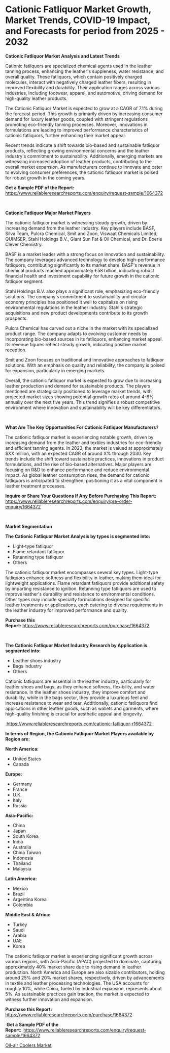<p><h1>Cationic Fatliquor Market Growth, Market Trends, COVID-19 Impact, and Forecasts for period from 2025 - 2032</h1></p><p><strong>Cationic Fatliquor Market Analysis and Latest Trends</strong></p>
<p><p>Cationic fatliquors are specialized chemical agents used in the leather tanning process, enhancing the leather's suppleness, water resistance, and overall quality. These fatliquors, which contain positively charged molecules, interact with negatively charged leather fibers, resulting in improved flexibility and durability. Their application ranges across various industries, including footwear, apparel, and automotive, driving demand for high-quality leather products.</p><p>The Cationic Fatliquor Market is expected to grow at a CAGR of 7.1% during the forecast period. This growth is primarily driven by increasing consumer demand for luxury leather goods, coupled with stringent regulations promoting eco-friendly tanning processes. Moreover, innovations in formulations are leading to improved performance characteristics of cationic fatliquors, further enhancing their market appeal.</p><p>Recent trends indicate a shift towards bio-based and sustainable fatliquor products, reflecting growing environmental concerns and the leather industry's commitment to sustainability. Additionally, emerging markets are witnessing increased adoption of leather products, contributing to the overall market expansion. As manufacturers continue to innovate and cater to evolving consumer preferences, the cationic fatliquor market is poised for robust growth in the coming years.</p></p>
<p><strong>Get a Sample PDF of the Report:&nbsp;</strong> <a href="https://www.reliableresearchreports.com/enquiry/request-sample/1664372?utm_campaign=2734&utm_medium=2&utm_source=Github&utm_content=ia&utm_term=23032025&utm_id=cationic-fatliquor">https://www.reliableresearchreports.com/enquiry/request-sample/1664372</a></p>
<p>&nbsp;</p>
<p><strong>Cationic Fatliquor Major Market Players</strong></p>
<p><p>The cationic fatliquor market is witnessing steady growth, driven by increasing demand from the leather industry. Key players include BASF, Silva Team, Pulcra Chemical, Smit and Zoon, Viswaat Chemicals Limited, QUIMSER, Stahl Holdings B.V., Giant Sun Fat & Oil Chemical, and Dr. Eberle Clever Chemistry.</p><p>BASF is a market leader with a strong focus on innovation and sustainability. The company leverages advanced technology to develop high-performance fatliquors, contributing significantly to its market share. BASF's revenue in chemical products reached approximately €58 billion, indicating robust financial health and investment capability for future growth in the cationic fatliquor segment.</p><p>Stahl Holdings B.V. also plays a significant role, emphasizing eco-friendly solutions. The company's commitment to sustainability and circular economy principles has positioned it well to capitalize on rising environmental regulations in the leather industry. Stahl's strategic acquisitions and new product developments contribute to its growth prospects.</p><p>Pulcra Chemical has carved out a niche in the market with its specialized product range. The company adapts to evolving customer needs by incorporating bio-based sources in its fatliquors, enhancing market appeal. Its revenue figures reflect steady growth, indicating positive market reception.</p><p>Smit and Zoon focuses on traditional and innovative approaches to fatliquor solutions. With an emphasis on quality and reliability, the company is poised for expansion, particularly in emerging markets.</p><p>Overall, the cationic fatliquor market is expected to grow due to increasing leather production and demand for sustainable products. The players mentioned are strategically positioned to leverage market trends, with projected market sizes showing potential growth rates of around 4-6% annually over the next five years. This trend signifies a robust competitive environment where innovation and sustainability will be key differentiators.</p></p>
<p>&nbsp;</p>
<p><strong>What Are The Key Opportunities For Cationic Fatliquor Manufacturers?</strong></p>
<p><p>The cationic fatliquor market is experiencing notable growth, driven by increasing demand from the leather and textiles industries for eco-friendly and efficient tanning agents. In 2023, the market is valued at approximately $XX million, with an expected CAGR of around X% through 2030. Key trends include the shift toward sustainable practices, innovations in product formulations, and the rise of bio-based alternatives. Major players are focusing on R&D to enhance performance and reduce environmental impact. As global leather consumption rises, the demand for cationic fatliquors is anticipated to strengthen, positioning it as a vital component in leather treatment processes.</p></p>
<p><strong>Inquire or Share Your Questions If Any Before Purchasing This Report:</strong> <a href="https://www.reliableresearchreports.com/enquiry/pre-order-enquiry/1664372?utm_campaign=2734&utm_medium=2&utm_source=Github&utm_content=ia&utm_term=23032025&utm_id=cationic-fatliquor">https://www.reliableresearchreports.com/enquiry/pre-order-enquiry/1664372</a></p>
<p>&nbsp;</p>
<p><strong>Market Segmentation</strong></p>
<p><strong>The Cationic Fatliquor Market Analysis by types is segmented into:</strong></p>
<p><ul><li>Light-type fatliquor</li><li>Flame retardant fatliquor</li><li>Retanning type fatliquor</li><li>Others</li></ul></p>
<p><p>The cationic fatliquor market encompasses several key types. Light-type fatliquors enhance softness and flexibility in leather, making them ideal for lightweight applications. Flame retardant fatliquors provide additional safety by imparting resistance to ignition. Retanning type fatliquors are used to improve leather's durability and resistance to environmental conditions. Other types may include specialty formulations designed for specific leather treatments or applications, each catering to diverse requirements in the leather industry for improved performance and quality.</p></p>
<p><strong>Purchase this Report:&nbsp;</strong><a href="https://www.reliableresearchreports.com/purchase/1664372?utm_campaign=2734&utm_medium=2&utm_source=Github&utm_content=ia&utm_term=23032025&utm_id=cationic-fatliquor">https://www.reliableresearchreports.com/purchase/1664372</a></p>
<p>&nbsp;</p>
<p><strong>The Cationic Fatliquor Market Industry Research by Application is segmented into:</strong></p>
<p><ul><li>Leather shoes industry</li><li>Bags industry</li><li>Others</li></ul></p>
<p><p>Cationic fatliquors are essential in the leather industry, particularly for leather shoes and bags, as they enhance softness, flexibility, and water resistance. In the leather shoes industry, they improve comfort and durability, while in the bags sector, they provide a luxurious feel and increase resistance to wear and tear. Additionally, cationic fatliquors find applications in other leather goods, such as wallets and garments, where high-quality finishing is crucial for aesthetic appeal and longevity.</p></p>
<p><a href="https://www.reliableresearchreports.com/cationic-fatliquor-r1664372?utm_campaign=2734&utm_medium=2&utm_source=Github&utm_content=ia&utm_term=23032025&utm_id=cationic-fatliquor">&nbsp;https://www.reliableresearchreports.com/cationic-fatliquor-r1664372</a></p>
<p><strong>In terms of Region, the Cationic Fatliquor Market Players available by Region are:</strong></p>
<p>
    <p> <strong> North America: </strong>
        <ul>
            <li>United States</li>
            <li>Canada</li>
        </ul>
        </p> 
    <p> <strong> Europe: </strong>
        <ul>
            <li>Germany</li>
            <li>France</li>
            <li>U.K.</li>
            <li>Italy</li>
            <li>Russia</li>
        </ul>
        </p> 
    <p> <strong> Asia-Pacific: </strong>
        <ul>
            <li>China</li>
            <li>Japan</li>
            <li>South Korea</li>
            <li>India</li>
            <li>Australia</li>
            <li>China Taiwan</li>
            <li>Indonesia</li>
            <li>Thailand</li>
            <li>Malaysia</li>
        </ul>
        </p> 
    <p> <strong> Latin America: </strong>
        <ul>
            <li>Mexico</li>
            <li>Brazil</li>
            <li>Argentina Korea</li>
            <li>Colombia</li>
        </ul>
        </p> 
    <p> <strong> Middle East & Africa: </strong>
        <ul>
            <li>Turkey</li>
            <li>Saudi</li>
            <li>Arabia</li>
            <li>UAE</li>
            <li>Korea</li>
        </ul>
    </p>
    </p>
<p><p>The cationic fatliquor market is experiencing significant growth across various regions, with Asia-Pacific (APAC) projected to dominate, capturing approximately 40% market share due to rising demand in leather production. North America and Europe are also sizable contributors, holding around 25% and 20% market shares, respectively, driven by advancements in textile and leather processing technologies. The USA accounts for roughly 10%, while China, fueled by industrial expansion, represents about 5%. As sustainable practices gain traction, the market is expected to witness further innovation and expansion.</p></p>
<p><strong>Purchase this Report: </strong><a href="https://www.reliableresearchreports.com/purchase/1664372?utm_campaign=2734&utm_medium=2&utm_source=Github&utm_content=ia&utm_term=23032025&utm_id=cationic-fatliquor">https://www.reliableresearchreports.com/purchase/1664372</a></p>
<p>&nbsp;<strong>Get a Sample PDF of the Report:&nbsp;&nbsp;</strong><a href="https://www.reliableresearchreports.com/enquiry/request-sample/1664372?utm_campaign=2734&utm_medium=2&utm_source=Github&utm_content=ia&utm_term=23032025&utm_id=cationic-fatliquor">https://www.reliableresearchreports.com/enquiry/request-sample/1664372</a></p>
<p><strong></strong></p>
<p><p><a href="https://github.com/jaquelynhasenaue8/Market-Research-Report-List-1/blob/main/oil-air-coolers-market.md?utm_campaign=2734&utm_medium=2&utm_source=Github&utm_content=ia&utm_term=23032025&utm_id=cationic-fatliquor">Oil-air Coolers Market</a></p></p>
